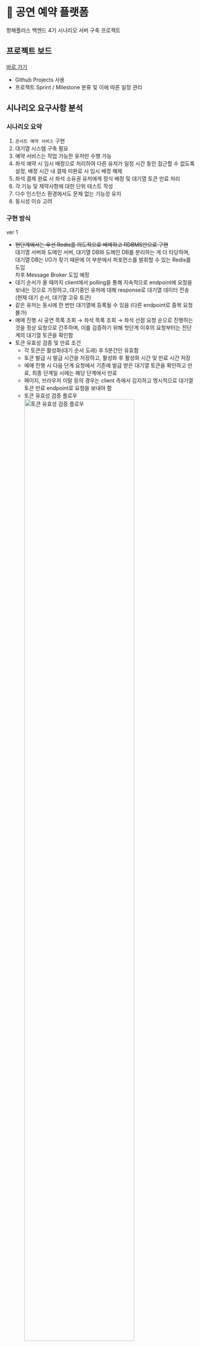 # 🎫 공연 예약 플랫폼

항해플러스 백엔드 4기 시나리오 서버 구축 프로젝트

## 프로젝트 보드

[바로 가기](https://github.com/users/philosophia-dev/projects/1)

- Github Projects 사용
- 프로젝트 Sprint / Milestone 분류 및 이에 따른 일정 관리

## 시나리오 요구사항 분석

### 시나리오 요약

1. `콘서트 예약 서비스` 구현
1. 대기열 시스템 구축 필요
1. 예약 서비스는 작업 가능한 유저만 수행 가능
1. 좌석 예약 시 임시 배정으로 처리하여 다른 유저가 일정 시간 동안 접근할 수 없도록 설정, 배정 시간 내 결제 미완료 시 임시 배정 해제
1. 좌석 결제 완료 시 좌석 소유권 유저에게 정식 배정 및 대기열 토큰 만료 처리
1. 각 기능 및 제약사항에 대한 단위 테스트 작성
1. 다수 인스턴스 환경에서도 문제 없는 기능성 유지
1. 동시성 이슈 고려

### 구현 방식

ver 1

- ~~현단계에서는 우선 Redis를 의도적으로 배제하고 RDBMS만으로 구현~~<br/>대기열 서버와 도메인 서버, 대기열 DB와 도메인 DB를 분리하는 게 더 타당하며, 대기열 DB는 I/O가 잦기 때문에 이 부분에서 퍼포먼스를 발휘할 수 있는 Redis를 도입<br/>차후 Message Broker 도입 예정
- 대기 순서가 올 때까지 client에서 polling을 통해 지속적으로 endpoint에 요청을 보내는 것으로 가정하고, 대기중인 유저에 대해 response로 대기열 데이터 전송 (현재 대기 순서, 대기열 고유 토큰)
- 같은 유저는 동시에 한 번만 대기열에 등록될 수 있음 (다른 endpoint로 중복 요청 불가)
- 예매 진행 시 공연 목록 조회 → 좌석 목록 조회 → 좌석 선점 요청 순으로 진행하는 것을 정상 요청으로 간주하며, 이를 검증하기 위해 첫단계 이후의 요청부터는 전단계의 대기열 토큰을 확인함
- 토큰 유효성 검증 및 만료 조건
  - 각 토큰은 활성화(대기 순서 도래) 후 5분간만 유효함
  - 토큰 발급 시 발급 시간을 저장하고, 활성화 후 활성화 시간 및 만료 시간 저장
  - 예매 진행 시 다음 단계 요청에서 기존에 발급 받은 대기열 토큰을 확인하고 만료, 최종 단계일 시에는 해당 단계에서 만료
  - 페이지, 브라우저 이탈 등의 경우는 client 측에서 감지하고 명시적으로 대기열 토큰 만료 endpoint로 요청을 보내야 함
  - 토큰 유효성 검증 플로우
    <img src="./docs/assets/flow_chart-ticketing_performances_process_queue.png" alt="토큰 유효성 검증 플로우" width="80%" />

### 시퀀스 다이어그램

- 공연 예매 서비스 이용 시 유저 플로우에 따른 시퀀스

  <img src="./docs/assets/sequence_diagram-ticketing_performances_process.png" alt="공연 예매 서비스 이용 시 유저 플로우에 따른 시퀀스" width="70%" />

- 포인트 서비스 이용 시 유저 플로우에 따른 시퀀스

  <img src="./docs/assets/sequence_diagram-ticketing_performances_process_payment.png" alt="포인트 서비스 이용 시 유저 플로우에 따른 시퀀스" width="50%" />

## ERD

<img src="./docs/assets/ER-Diagram.png" alt="ER Diagram"  width="80%" />

## API 명세

<img src="./docs/assets/SwaggerUI-screenshot.png" alt="Swagger Screenshot"  width="90%" />

NestJS 서버 실행 후 `/api`로 접속하면 Swagger UI로 API 문서를 확인할 수 있다.

<br/>
<br/>

#### 유저 토큰 발급

<details>
 <summary><code>POST</code> <code><b>/auth/signIn</b></code></summary>

모든 API 요청 헤더에 반드시 포함되어야 하는 유저 토큰을 발급한다.
(임의로 유저 토큰을 발급하기 위한 기능이기 때문에 만료 시간, Refresh 등에 관한 규칙은 따로 설정하지 않음.)

##### Parameters

> | name            | in   | type     | data type | description |
> | --------------- | ---- | -------- | --------- | ----------- |
> | body            | body | required | object    |             |
> | » email_address | body | required | string    |             |
> | » password      | body | required | string    |             |

##### Responses

> Status Code **200**
>
> ```json
> {
>   "accessToken": "{USER_ACCESS_TOKEN}"
> }
> ```
>
> Status Code **400**
>
> ```json
> {
>   "message": "<error-message>",
>   "error": "Bad Request",
>   "statusCode": 400
> }
> ```

</details>

---

#### 대기열 토큰 발급

<details>
 <summary><code>POST</code> <code><b>/queue/enqueue</b></code></summary>

대기가 필요한 API를 사용하는 데 필요한 대기열 토큰을 발급한다.

##### Headers

> | name          | required | description                                                         |
> | ------------- | -------- | ------------------------------------------------------------------- |
> | Authorization | true     | 유저가 로그인 시 발급 받은 접근 토큰<br/>Bearer {USER_ACCESS_TOKEN} |

##### Parameters

> | name               | in   | type     | data type | description     |
> | ------------------ | ---- | -------- | --------- | --------------- |
> | body               | body | required | object    |                 |
> | » request_endpoint | body | required | string    | 요청할 endpoint |

##### Responses

> Status Code **201**
>
> ```json
> {
>   "queueToken": "{USER_QUEUE_TOKEN}"
> }
> ```
>
> Status Code **400**
>
> ```json
> {
>   "message": "<error-message>",
>   "error": "Bad Request",
>   "statusCode": 400
> }
> ```

</details>

---

#### 공연 목록 조회

<details>
 <summary><code>GET</code> <code><b>/reservation/performaces</b></code> </summary>

공연 전체 목록 및 해당 공연의 일정을 반환한다. 각 일정에는 예매 가능한 좌석의 수를 포함한다.

##### Headers

> | name          | required | description                                                         |
> | ------------- | -------- | ------------------------------------------------------------------- |
> | Authorization | true     | 유저가 로그인 시 발급 받은 접근 토큰<br/>Bearer {USER_ACCESS_TOKEN} |
> | Queue-Token   | true     | 유저가 대기열에 등록하고 받은 토큰<br/>Bearer {USER_QUEUE_TOKEN}    |

##### Parameters

> None

##### Responses

> Status Code **200**
>
> 공연 목록과 함께 대기열 정보를 함께 반환한다.
>
> ```json
> {
>   "data": {
>     "title": "공연 제목",
>     "ticketing_start_date": "2024-04-15T00:00:00.000Z",
>     "stage": {
>       "name": "공연장 이름",
>       "location": "공연장 위치"
>     },
>     "performance_staging_date": [
>       {
>         "id": "123e4567-e89b-12d3-a456-426614174000",
>         "staging_date": "2024-05-01T00:00:00.000Z",
>         "reserveable_seats_count": 10
>       }
>     ]
>   },
>   "queue_data": {
>     "id": "{UUID}",
>     "issued_timestamp": 1570543163783,
>     "active_timestamp": 1570543213783,
>     "expire_timestamp": 1570543263783,
>     "rank": 0
>   }
> }
> ```
>
> Status Code **202**
>
> 대기열에 존재하지 않는 유저일 경우 새로 대기열에 추가한 후 대기 정보를 반환한다. 이미 대기열에 존재하는 유저일 경우 현재 대기 정보를 반환한다.
>
> ```json
> {
>   "message": "Please wait for your order to arrive.",
>   "queue_data": {
>     "id": "{UUID}",
>     "issued_timestamp": 1570543163783,
>     "rank": 10
>   },
>   "statusCode": 202
> }
> ```
>
> Status Code **400**
>
> ```json
> {
>   "message": "<error-message>",
>   "error": "Bad Request",
>   "statusCode": 400
> }
> ```
>
> Status Code **401**
>
> ```json
> {
>   "message": "<error-message>",
>   "error": "Unauthorized",
>   "statusCode": 401
> }
> ```

</details>

---

#### 좌석 목록 조회

<details>
<summary><code>GET</code> <code><b>/reservation/performance_seats/{performance_staging_date_id}</b></code></summary>

특정 공연 일정의 좌석 목록을 조회한다. 각 좌석의 예매 가능 상태를 포함한다.

##### Headers

> | name          | required | description                                                         |
> | ------------- | -------- | ------------------------------------------------------------------- |
> | Authorization | true     | 유저가 로그인 시 발급 받은 접근 토큰<br/>Bearer {USER_ACCESS_TOKEN} |
> | Queue-Token   | true     | 유저가 대기열에 등록하고 받은 토큰<br/>Bearer {USER_QUEUE_TOKEN}    |

##### Parameters

> | name                        | in   | type     | data type | description              |
> | --------------------------- | ---- | -------- | --------- | ------------------------ |
> | performance_staging_date_id | path | required | string    | 특정 공연 일정의 고유 ID |

##### Responses

> Status Code **200**
>
> 좌석 목록과 함께 대기열 정보를 함께 반환한다.
>
> - reservation_status
>   - "AVAILABLE" : 예매 가능
>   - "TEMPORARY_RESERVED" : 이미 선점되어 있으며 결제 대기중
>   - "RESERVED" : 예매됨
>
> ```json
> {
>   "data": [
>     {
>       "id": "123e4567-e89b-12d3-a456-426614174000",
>       "seat_number": "1",
>       "price": 70000,
>       "reservation_status": "AVAILABLE"
>     }
>   ],
>   "queue_data": {
>     "id": "{UUID}",
>     "issued_timestamp": 1570543163783,
>     "active_timestamp": 1570543213783,
>     "expire_timestamp": 1570543263783,
>     "rank": 0
>   }
> }
> ```
>
> Status Code **202**
>
> 대기열에 존재하지 않는 유저일 경우 새로 대기열에 추가한 후 대기 정보를 반환한다. 이미 대기열에 존재하는 유저일 경우 현재 대기 정보를 반환한다.
>
> ```json
> {
>   "message": "Please wait for your order to arrive.",
>   "queue_data": {
>     "id": "{UUID}",
>     "rank": 10
>   },
>   "statusCode": 202
> }
> ```
>
> Status Code **400**
>
> ```json
> {
>   "message": "<error-message>",
>   "error": "Bad Request",
>   "statusCode": 400
> }
> ```
>
> Status Code **401**
>
> ```json
> {
>   "message": "<error-message>",
>   "error": "Unauthorized",
>   "statusCode": 401
> }
> ```

</details>

---

#### 좌석 선점 요청

<details>
<summary><code>PATCH</code> <code><b>/reservation/take_performance_seat</b></code></summary>

특정 공연 일정의 특정 좌석을 선점 요청한다.

##### Headers

> | name          | required | description                                                         |
> | ------------- | -------- | ------------------------------------------------------------------- |
> | Authorization | true     | 유저가 로그인 시 발급 받은 접근 토큰<br/>Bearer {USER_ACCESS_TOKEN} |
> | Queue-Token   | true     | 유저가 대기열에 등록하고 받은 토큰<br/>Bearer {USER_QUEUE_TOKEN}    |

##### Parameters

> | name                  | in   | type     | data type | description                          |
> | --------------------- | ---- | -------- | --------- | ------------------------------------ |
> | body                  | body | required | object    |                                      |
> | » performance_seat_id | body | required | string    | 특정 공연 일정의 특정 좌석의 고유 ID |

##### Responses

> Status Code **200**
> 선점 요청 결과와 함께 대기열 정보를 함께 반환한다.
>
> ```json
> {
>   "result": "success",
>   "data": {
>     "seat_number": "1",
>     "price": 70000,
>     "reservation_status": "TEMPORARY_RESERVED"
>   },
>   "queue_data": {
>     "id": "{UUID}",
>     "issued_timestamp": 1570543163783,
>     "active_timestamp": 1570543213783,
>     "expire_timestamp": 1570543263783,
>     "rank": 0
>   }
> }
> ```
>
> Status Code **202**
>
> 대기열에 존재하지 않는 유저일 경우 새로 대기열에 추가한 후 대기 정보를 반환한다. 이미 대기열에 존재하는 유저일 경우 현재 대기 정보를 반환한다.
>
> ```json
> {
>   "message": "Please wait for your order to arrive.",
>   "queue_data": {
>     "id": "{UUID}",
>     "rank": 10
>   },
>   "statusCode": 202
> }
> ```
>
> Status Code **400**
>
> ```json
> {
>   "message": "<error-message>",
>   "error": "Bad Request",
>   "statusCode": 400
> }
> ```
>
> Status Code **401**
>
> ```json
> {
>   "message": "<error-message>",
>   "error": "Unauthorized",
>   "statusCode": 401
> }
> ```

</details>

---

#### 선점하거나 예매한 좌석 목록 조회

<details>
<summary><code>GET</code> <code><b>/reservation/reserved_performance_seats</b></code></summary>

유저가 선점하거나 예매한 좌석 목록을 조회한다.

##### Headers

> | name          | required | description                                                         |
> | ------------- | -------- | ------------------------------------------------------------------- |
> | Authorization | true     | 유저가 로그인 시 발급 받은 접근 토큰<br/>Bearer {USER_ACCESS_TOKEN} |

##### Parameters

> None

##### Responses

> Status Code **200**
>
> 유저가 선점하거나 예매한 좌석 목록과 함께 대기열 정보를 함께 반환한다.
>
> ```json
> {
>   "data": [
>     {
>       "title": "공연 제목",
>       "ticketing_start_date": "2024-04-15T00:00:00.000Z",
>       "stage": {
>         "name": "공연장 이름",
>         "location": "공연장 위치"
>       },
>       "performance_staging_date": [
>         {
>           "id": "123e4567-e89b-12d3-a456-426614174000",
>           "staging_date": "2024-05-01T00:00:00.000Z",
>           "seat": [
>             {
>               "id": "123e4567-e89b-12d3-a456-426614174000",
>               "seat_number": "1",
>               "price": 70000,
>               "reservation_status": "TEMPORARY_RESERVED"
>             }
>           ]
>         }
>       ]
>     }
>   ],
>   "queue_data": {
>     "id": "{UUID}",
>     "issued_timestamp": 1570543163783,
>     "active_timestamp": 1570543213783,
>     "expire_timestamp": 1570543263783,
>     "rank": 0
>   }
> }
> ```
>
> Status Code **400**
>
> ```json
> {
>   "message": "<error-message>",
>   "error": "Bad Request",
>   "statusCode": 400
> }
> ```
>
> Status Code **401**
>
> ```json
> {
>   "message": "<error-message>",
>   "error": "Unauthorized",
>   "statusCode": 401
> }
> ```

</details>

---

#### 포인트 잔액 조회

<details>
<summary><code>GET</code> <code><b>/payment/cash_balance</b></code></summary>

현재 포인트의 잔액을 조회한다.

##### Headers

> | name          | required | description                                                         |
> | ------------- | -------- | ------------------------------------------------------------------- |
> | Authorization | true     | 유저가 로그인 시 발급 받은 접근 토큰<br/>Bearer {USER_ACCESS_TOKEN} |

##### Parameters

> None

##### Responses

> Status Code **200**
>
> ```json
> {
>   "balance": 100000
> }
> ```
>
> Status Code **400**
>
> ```json
> {
>   "message": "<error-message>",
>   "error": "Bad Request",
>   "statusCode": 400
> }
> ```
>
> Status Code **401**
>
> ```json
> {
>   "message": "<error-message>",
>   "error": "Unauthorized",
>   "statusCode": 401
> }
> ```

</details>

---

#### 포인트 충전

<details>
 <summary><code>POST</code> <code><b>/payment/cash_charge</b></code> </summary>

포인트를 충전한다.

##### Headers

> | name          | required | description                                                         |
> | ------------- | -------- | ------------------------------------------------------------------- |
> | Authorization | true     | 유저가 로그인 시 발급 받은 접근 토큰<br/>Bearer {USER_ACCESS_TOKEN} |

##### Parameters

> | name     | in   | type     | data type | description |
> | -------- | ---- | -------- | --------- | ----------- |
> | body     | body | required | object    |             |
> | » amount | body | required | number    | 충전할 금액 |

##### Responses

> Status Code **201**
> 충전 결과와 함께 충전 후 잔액을 반환한다.
>
> ```json
> {
>   "result": "success",
>   "balance": 120000
> }
> ```
>
> Status Code **400**
>
> ```json
> {
>   "message": "<error-message>",
>   "error": "Bad Request",
>   "statusCode": 400
> }
> ```
>
> Status Code **401**
>
> ```json
> {
>   "message": "<error-message>",
>   "error": "Unauthorized",
>   "statusCode": 401
> }
> ```

</details>

---

#### 포인트 입출금 내역 조회

<details>
<summary><code>GET</code> <code><b>/payment/payment_history</b></code></summary>

포인트의 입출금 내역을 조회한다.

##### Headers

> | name          | required | description                                                         |
> | ------------- | -------- | ------------------------------------------------------------------- |
> | Authorization | true     | 유저가 로그인 시 발급 받은 접근 토큰<br/>Bearer {USER_ACCESS_TOKEN} |

##### Parameters

> None

##### Responses

> Status Code **200**
>
> ```json
> [
>   {
>     "date_created": "2024-04-08T00:00:00.000Z",
>     "amount": 20000,
>     "cause": "CHARGED_BY_USER",
>     "performance_seat_id": Null
>   },
>   {
>     "date_created": "2024-04-08T00:00:00.000Z",
>     "amount": -100000,
>     "cause": "PEYMENT_PERFORMANCE_SEAT",
>     "performance_seat_id": "123e4567-e89b-12d3-a456-426614174000"
>   }
> ]
> ```
>
> Status Code **400**
>
> ```json
> {
>   "message": "<error-message>",
>   "error": "Bad Request",
>   "statusCode": 400
> }
> ```
>
> Status Code **401**
>
> ```json
> {
>   "message": "<error-message>",
>   "error": "Unauthorized",
>   "statusCode": 401
> }
> ```

</details>

---

#### 좌석 결제

<details>
 <summary><code>POST</code> <code><b>/payment/payment_performance_seat</b></code> </summary>

선점한 좌석을 결제한다.

##### Headers

> | name          | required | description                                                         |
> | ------------- | -------- | ------------------------------------------------------------------- |
> | Authorization | true     | 유저가 로그인 시 발급 받은 접근 토큰<br/>Bearer {USER_ACCESS_TOKEN} |

##### Parameters

> | name                  | in   | type     | data type | description                          |
> | --------------------- | ---- | -------- | --------- | ------------------------------------ |
> | body                  | body | required | object    |                                      |
> | » performance_seat_id | body | required | string    | 특정 공연 일정의 특정 좌석의 고유 ID |

##### Responses

> Status Code **201**
>
> 결제 결과와 결제한 좌석의 ID를 반환한다.
>
> ```json
> {
>   "result": "success",
>   "performance_seat_id": "123e4567-e89b-12d3-a456-426614174000"
> }
> ```
>
> Status Code **400**
>
> ```json
> {
>   "message": "<error-message>",
>   "error": "Bad Request",
>   "statusCode": 400
> }
> ```
>
> Status Code **401**
>
> ```json
> {
>   "message": "<error-message>",
>   "error": "Unauthorized",
>   "statusCode": 401
> }
> ```

</details>

---

## 기술 스택

- `Backend`
  NestJS, Typescript, TypeORM, Jest, JWT
- `Data`
  PostgreSQL
- `Infra`
  docker, docker-compose
